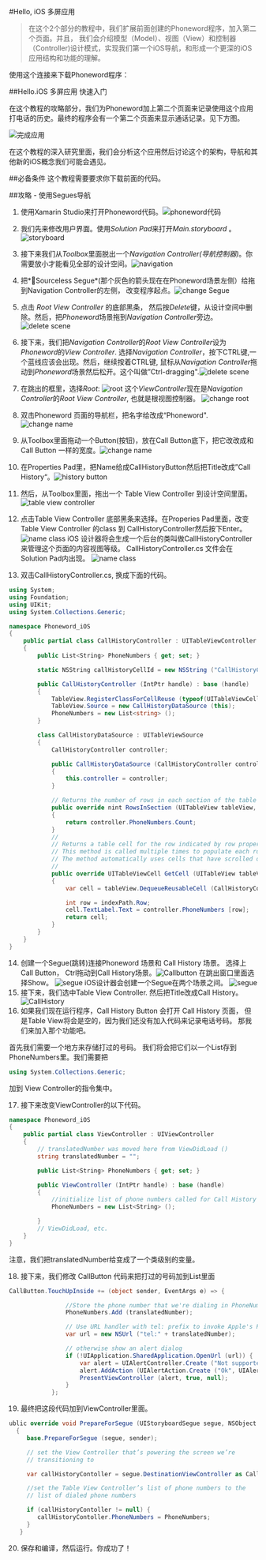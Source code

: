#Hello, iOS 多屏应用
>在这个2个部分的教程中，我们扩展前面创建的Phoneword程序，加入第二个页面。并且， 我们会介绍模型（Model）、视图（View）和控制器（Controller)设计模式，实现我们第一个iOS导航，和形成一个更深的iOS应用结构和功能的理解。

使用这个连接来下载Phoneword程序：

##Hello.iOS 多屏应用 快速入门

在这个教程的攻略部分，我们为Phoneword加上第二个页面来记录使用这个应用打电话的历史。最终的程序会有一个第二个页面来显示通话记录。见下方图。

![完成应用](https://developer.xamarin.com/guides/ios/getting_started/hello,_iOS_multiscreen/hello,_iOS_multiscreen_quickstart/Images/00.png)

在这个教程的深入研究里面，我们会分析这个应用然后讨论这个的架构，导航和其他新的iOS概念我们可能会遇见。

##必备条件
这个教程需要要求你下载前面的代码。

##攻略 - 使用Segues导航

1. 使用Xamarin Studio来打开Phoneword代码。![phoneword代码](https://developer.xamarin.com/guides/ios/getting_started/hello,_iOS_multiscreen/hello,_iOS_multiscreen_quickstart/Images/01New.png)

2. 我们先来修改用户界面。使用*Solution Pad*来打开*Main.storyboard* 。![storyboard](https://developer.xamarin.com/guides/ios/getting_started/hello,_iOS_multiscreen/hello,_iOS_multiscreen_quickstart/Images/02New.png)

3. 接下来我们从*Toolbox*里面脱出一个*Navigation Controller(导航控制器)*。你需要放小才能看见全部的设计空间。![navigation](https://developer.xamarin.com/guides/ios/getting_started/hello,_iOS_multiscreen/hello,_iOS_multiscreen_quickstart/Images/03New.png)

4. 把*Sourceless Segue*(那个灰色的箭头现在在Phoneword场景左侧）给拖到Navigation Controller的左侧， 改变程序起点。![change Segue](https://developer.xamarin.com/guides/ios/getting_started/hello,_iOS_multiscreen/hello,_iOS_multiscreen_quickstart/Images/04New.png)

5. 点击 *Root View Controller* 的底部黑条， 然后按*Delete*键，从设计空间中删除。然后，把*Phoneword*场景拖到*Navigation Controller*旁边。![delete scene](https://developer.xamarin.com/guides/ios/getting_started/hello,_iOS_multiscreen/hello,_iOS_multiscreen_quickstart/Images/05New.png)

6. 接下来，我们把*Navigation Controller*的*Root View Controller*设为 *Phoneword*的*View Controller*. 选择*Navigation Controller*，按下CTRL键,一个蓝线应该会出现。然后，继续按着CTRL键, 鼠标从*Navigation Controller*拖动到*Phoneword*场景然后松开。这个叫做”Ctrl-dragging".![delete scene](https://developer.xamarin.com/guides/ios/getting_started/hello,_iOS_multiscreen/hello,_iOS_multiscreen_quickstart/Images/06.png)

7. 在跳出的框里，选择*Root*:
![root](https://developer.xamarin.com/guides/ios/getting_started/hello,_iOS_multiscreen/hello,_iOS_multiscreen_quickstart/Images/07New.png)
这个*ViewController*现在是*Navigation Controller*的*Root View Controller*, 也就是根视图控制器。
![change root](https://developer.xamarin.com/guides/ios/getting_started/hello,_iOS_multiscreen/hello,_iOS_multiscreen_quickstart/Images/08.png)

8. 双击Phoneword 页面的导航栏，把名字给改成“Phoneword".![change name](https://developer.xamarin.com/guides/ios/getting_started/hello,_iOS_multiscreen/hello,_iOS_multiscreen_quickstart/Images/09.png)

9. 从Toolbox里面拖动一个Button(按钮)，放在Call Button底下，把它改改成和Call Button 一样的宽度。![change name](https://developer.xamarin.com/guides/ios/getting_started/hello,_iOS_multiscreen/hello,_iOS_multiscreen_quickstart/Images/10New.png)
10. 在Properties Pad里，把Name给成CallHistoryButton然后把Title改成”Call History“。![history button](https://developer.xamarin.com/guides/ios/getting_started/hello,_iOS_multiscreen/hello,_iOS_multiscreen_quickstart/Images/11New.png)
11. 然后，从Toolbox里面，拖出一个 Table View Controller 到设计空间里面。
![table view controller](https://developer.xamarin.com/guides/ios/getting_started/hello,_iOS_multiscreen/hello,_iOS_multiscreen_quickstart/Images/12New.png)
12. 点击Table View Controller 底部黑条来选择。在Properies Pad里面，改变 Table View Controller 的class 到 CallHistoryController然后按下Enter。
![name class](https://developer.xamarin.com/guides/ios/getting_started/hello,_iOS_multiscreen/hello,_iOS_multiscreen_quickstart/Images/13New.png)
iOS 设计器将会生成一个后台的类叫做CallHistoryController来管理这个页面的内容视图等级。 CallHistoryController.cs 文件会在Solution Pad内出现。
![name class](https://developer.xamarin.com/guides/ios/getting_started/hello,_iOS_multiscreen/hello,_iOS_multiscreen_quickstart/Images/14New.png)
13. 双击CallHistoryController.cs, 换成下面的代码。
```csharp
using System;
using Foundation;
using UIKit;
using System.Collections.Generic;

namespace Phoneword_iOS
{
    public partial class CallHistoryController : UITableViewController
    {
        public List<String> PhoneNumbers { get; set; }

        static NSString callHistoryCellId = new NSString ("CallHistoryCell");

        public CallHistoryController (IntPtr handle) : base (handle)
        {
            TableView.RegisterClassForCellReuse (typeof(UITableViewCell), callHistoryCellId);
            TableView.Source = new CallHistoryDataSource (this);
            PhoneNumbers = new List<string> ();
        }

        class CallHistoryDataSource : UITableViewSource
        {
            CallHistoryController controller;

            public CallHistoryDataSource (CallHistoryController controller)
            {
                this.controller = controller;
            }

            // Returns the number of rows in each section of the table
            public override nint RowsInSection (UITableView tableView, nint section)
            {
                return controller.PhoneNumbers.Count;
            }
            //
            // Returns a table cell for the row indicated by row property of the NSIndexPath
            // This method is called multiple times to populate each row of the table.
            // The method automatically uses cells that have scrolled off the screen or creates new ones as necessary.
            //
            public override UITableViewCell GetCell (UITableView tableView, NSIndexPath indexPath)
            {
                var cell = tableView.DequeueReusableCell (CallHistoryController.callHistoryCellId);

                int row = indexPath.Row;
                cell.TextLabel.Text = controller.PhoneNumbers [row];
                return cell;
            }
        }
    }
}
```

14. 创建一个Segue(跳转)连接Phoneword 场景和 Call History
场景。 选择上Call Button， Ctrl拖动到Call History场景。![Callbutton](https://developer.xamarin.com/guides/ios/getting_started/hello,_iOS_multiscreen/hello,_iOS_multiscreen_quickstart/Images/15.png)
在跳出窗口里面选择Show。
![segue](https://developer.xamarin.com/guides/ios/getting_started/hello,_iOS_multiscreen/hello,_iOS_multiscreen_quickstart/Images/16New.png)
iOS设计器会创建一个Segue在两个场景之间。
![segue](https://developer.xamarin.com/guides/ios/getting_started/hello,_iOS_multiscreen/hello,_iOS_multiscreen_quickstart/Images/17New.png)
15. 接下来，我们选中Table View Controller. 然后把Title改成Call History。![CallHistory](https://developer.xamarin.com/guides/ios/getting_started/hello,_iOS_multiscreen/hello,_iOS_multiscreen_quickstart/Images/18New.png
)
16. 如果我们现在运行程序，Call History Button 会打开 Call History 页面， 但是Table View将会是空的，因为我们还没有加入代码来记录电话号码。 那我们来加入那个功能吧。

首先我们需要一个地方来存储打过的号码。 我们将会把它们以一个List<string>存到PhoneNumbers里。我们需要把

```csharp
using System.Collections.Generic;
```
加到 View Controller的指令集中。

17. 接下来改变ViewController的以下代码。
```csharp
namespace Phoneword_iOS
{
    public partial class ViewController : UIViewController
    {
        // translatedNumber was moved here from ViewDidLoad ()
        string translatedNumber = "";

        public List<String> PhoneNumbers { get; set; }

        public ViewController (IntPtr handle) : base (handle)
        {
            //initialize list of phone numbers called for Call History screen
            PhoneNumbers = new List<String> ();

        }
        // ViewDidLoad, etc.
    }
}
```
注意，我们把translatedNumber给变成了一个类级别的变量。

18. 接下来，我们修改 CallButton 代码来把打过的号码加到List里面
```csharp
CallButton.TouchUpInside += (object sender, EventArgs e) => {

                //Store the phone number that we're dialing in PhoneNumbers
                PhoneNumbers.Add (translatedNumber);

                // Use URL handler with tel: prefix to invoke Apple's Phone app...
                var url = new NSUrl ("tel:" + translatedNumber);

                // otherwise show an alert dialog
                if (!UIApplication.SharedApplication.OpenUrl (url)) {
                    var alert = UIAlertController.Create ("Not supported", "Scheme 'tel:' is not supported on this device", UIAlertControllerStyle.Alert);
                    alert.AddAction (UIAlertAction.Create ("Ok", UIAlertActionStyle.Default, null));
                    PresentViewController (alert, true, null);
                }
            };
```
19. 最终把这段代码加到ViewController里面。
```csharp
ublic override void PrepareForSegue (UIStoryboardSegue segue, NSObject sender)
  {
     base.PrepareForSegue (segue, sender);

     // set the View Controller that’s powering the screen we’re
     // transitioning to

     var callHistoryContoller = segue.DestinationViewController as CallHistoryController;

     //set the Table View Controller’s list of phone numbers to the
     // list of dialed phone numbers

     if (callHistoryContoller != null) {
        callHistoryContoller.PhoneNumbers = PhoneNumbers;
     }
   }
```
20. 保存和编译，然后运行。你成功了！
